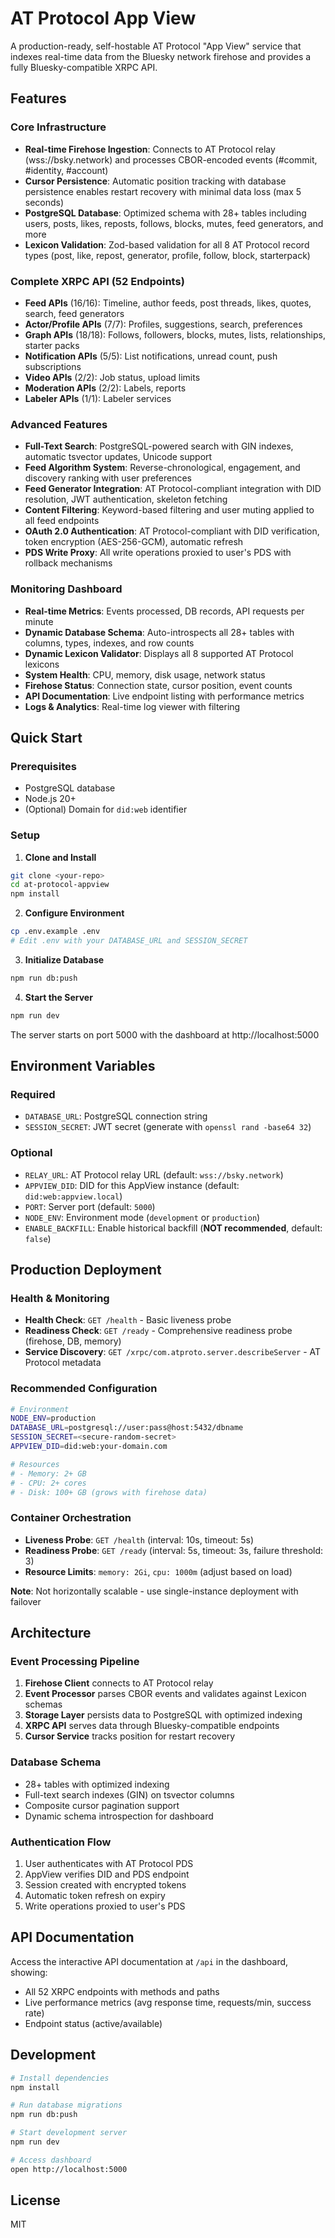 # AT Protocol App View

A production-ready, self-hostable AT Protocol "App View" service that indexes real-time data from the Bluesky network firehose and provides a fully Bluesky-compatible XRPC API.

## Features

### Core Infrastructure
- **Real-time Firehose Ingestion**: Connects to AT Protocol relay (wss://bsky.network) and processes CBOR-encoded events (#commit, #identity, #account)
- **Cursor Persistence**: Automatic position tracking with database persistence enables restart recovery with minimal data loss (max 5 seconds)
- **PostgreSQL Database**: Optimized schema with 28+ tables including users, posts, likes, reposts, follows, blocks, mutes, feed generators, and more
- **Lexicon Validation**: Zod-based validation for all 8 AT Protocol record types (post, like, repost, generator, profile, follow, block, starterpack)

### Complete XRPC API (52 Endpoints)
- **Feed APIs** (16/16): Timeline, author feeds, post threads, likes, quotes, search, feed generators
- **Actor/Profile APIs** (7/7): Profiles, suggestions, search, preferences
- **Graph APIs** (18/18): Follows, followers, blocks, mutes, lists, relationships, starter packs
- **Notification APIs** (5/5): List notifications, unread count, push subscriptions
- **Video APIs** (2/2): Job status, upload limits
- **Moderation APIs** (2/2): Labels, reports
- **Labeler APIs** (1/1): Labeler services

### Advanced Features
- **Full-Text Search**: PostgreSQL-powered search with GIN indexes, automatic tsvector updates, Unicode support
- **Feed Algorithm System**: Reverse-chronological, engagement, and discovery ranking with user preferences
- **Feed Generator Integration**: AT Protocol-compliant integration with DID resolution, JWT authentication, skeleton fetching
- **Content Filtering**: Keyword-based filtering and user muting applied to all feed endpoints
- **OAuth 2.0 Authentication**: AT Protocol-compliant with DID verification, token encryption (AES-256-GCM), automatic refresh
- **PDS Write Proxy**: All write operations proxied to user's PDS with rollback mechanisms

### Monitoring Dashboard
- **Real-time Metrics**: Events processed, DB records, API requests per minute
- **Dynamic Database Schema**: Auto-introspects all 28+ tables with columns, types, indexes, and row counts
- **Dynamic Lexicon Validator**: Displays all 8 supported AT Protocol lexicons
- **System Health**: CPU, memory, disk usage, network status
- **Firehose Status**: Connection state, cursor position, event counts
- **API Documentation**: Live endpoint listing with performance metrics
- **Logs & Analytics**: Real-time log viewer with filtering

## Quick Start

### Prerequisites
- PostgreSQL database
- Node.js 20+
- (Optional) Domain for `did:web` identifier

### Setup

1. **Clone and Install**
```bash
git clone <your-repo>
cd at-protocol-appview
npm install
```

2. **Configure Environment**
```bash
cp .env.example .env
# Edit .env with your DATABASE_URL and SESSION_SECRET
```

3. **Initialize Database**
```bash
npm run db:push
```

4. **Start the Server**
```bash
npm run dev
```

The server starts on port 5000 with the dashboard at http://localhost:5000

## Environment Variables

### Required
- `DATABASE_URL`: PostgreSQL connection string
- `SESSION_SECRET`: JWT secret (generate with `openssl rand -base64 32`)

### Optional
- `RELAY_URL`: AT Protocol relay URL (default: `wss://bsky.network`)
- `APPVIEW_DID`: DID for this AppView instance (default: `did:web:appview.local`)
- `PORT`: Server port (default: `5000`)
- `NODE_ENV`: Environment mode (`development` or `production`)
- `ENABLE_BACKFILL`: Enable historical backfill (**NOT recommended**, default: `false`)

## Production Deployment

### Health & Monitoring
- **Health Check**: `GET /health` - Basic liveness probe
- **Readiness Check**: `GET /ready` - Comprehensive readiness probe (firehose, DB, memory)
- **Service Discovery**: `GET /xrpc/com.atproto.server.describeServer` - AT Protocol metadata

### Recommended Configuration
```bash
# Environment
NODE_ENV=production
DATABASE_URL=postgresql://user:pass@host:5432/dbname
SESSION_SECRET=<secure-random-secret>
APPVIEW_DID=did:web:your-domain.com

# Resources
# - Memory: 2+ GB
# - CPU: 2+ cores
# - Disk: 100+ GB (grows with firehose data)
```

### Container Orchestration
- **Liveness Probe**: `GET /health` (interval: 10s, timeout: 5s)
- **Readiness Probe**: `GET /ready` (interval: 5s, timeout: 3s, failure threshold: 3)
- **Resource Limits**: `memory: 2Gi`, `cpu: 1000m` (adjust based on load)

**Note**: Not horizontally scalable - use single-instance deployment with failover

## Architecture

### Event Processing Pipeline
1. **Firehose Client** connects to AT Protocol relay
2. **Event Processor** parses CBOR events and validates against Lexicon schemas
3. **Storage Layer** persists data to PostgreSQL with optimized indexing
4. **XRPC API** serves data through Bluesky-compatible endpoints
5. **Cursor Service** tracks position for restart recovery

### Database Schema
- 28+ tables with optimized indexing
- Full-text search indexes (GIN) on tsvector columns
- Composite cursor pagination support
- Dynamic schema introspection for dashboard

### Authentication Flow
1. User authenticates with AT Protocol PDS
2. AppView verifies DID and PDS endpoint
3. Session created with encrypted tokens
4. Automatic token refresh on expiry
5. Write operations proxied to user's PDS

## API Documentation

Access the interactive API documentation at `/api` in the dashboard, showing:
- All 52 XRPC endpoints with methods and paths
- Live performance metrics (avg response time, requests/min, success rate)
- Endpoint status (active/available)

## Development

```bash
# Install dependencies
npm install

# Run database migrations
npm run db:push

# Start development server
npm run dev

# Access dashboard
open http://localhost:5000
```

## License

MIT
